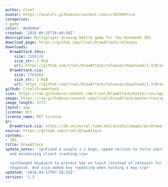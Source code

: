```yaml
---
author: Cruel
avatar: https://avatars.githubusercontent.com/u/383999?v=4
categories:
- game
color: '#edb0ad'
created: '2015-08-25T16:49:38Z'
description: Multiplayer drawing battle game for the Nintendo 3DS.
download_page: https://github.com/Cruel/DrawAttack/releases
downloads:
  DrawAttack.3dsx:
    size: 2184128
    size_str: 2 MiB
    url: https://github.com/Cruel/DrawAttack/releases/download/1.3/DrawAttack.3dsx
  DrawAttack.cia:
    size: 2761664
    size_str: 2 MiB
    url: https://github.com/Cruel/DrawAttack/releases/download/1.3/DrawAttack.cia
github: Cruel/DrawAttack
icon: https://raw.githubusercontent.com/Cruel/DrawAttack/master/res/app/icon.png
image: https://raw.githubusercontent.com/Cruel/DrawAttack/master/res/app/banner.png
image_length: 3773
layout: app
license: mit
license_name: MIT License
qr:
  DrawAttack.cia: https://db.universal-team.net/assets/images/qr/drawattack.cia.png
source: https://github.com/Cruel/DrawAttack
systems:
- 3DS
title: DrawAttack
update_notes: '<p>Fixed a couple 1.2 bugs, upped version to force users to update
  and minimizing client crashing.</p>

  <p>Changed keyboard to process key on touch (instead of release) for more reliable
  response. And also added key repeating when holding a key.</p>'
updated: '2016-04-17T07:38:25Z'
version: '1.3'
---
```

